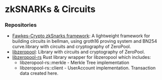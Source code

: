 # zkSNARKs & Circuits

### Repositories

* [Fawkes-Crypto zkSnarks framework](https://github.com/zkBob/fawkes-crypto): A lightweight framework for building circuits in bellman, using groth16 proving system and BN254 curve.library with circuits and cryptography of ZeroPool.
* [libzeropool](https://github.com/zkBob/libzeropool): Library with circuits and cryptography of ZeroPool.
* [libzeropool-rs](https://github.com/zeropoolnetwork/libzeropool-rs) Rust library wrapper for libzeropool which includes:
  * libzeropool-rs::merkle -  Merkle Tree implementation
  * libzeropool-rs::client - UserAccount implementation. Transaction data created here.
